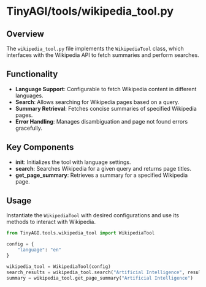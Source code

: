 
# TinyAGI/tools/wikipedia_tool.py

## Overview

The `wikipedia_tool.py` file implements the `WikipediaTool` class, which interfaces with the Wikipedia API to fetch summaries and perform searches.

## Functionality

- **Language Support**: Configurable to fetch Wikipedia content in different languages.
- **Search**: Allows searching for Wikipedia pages based on a query.
- **Summary Retrieval**: Fetches concise summaries of specified Wikipedia pages.
- **Error Handling**: Manages disambiguation and page not found errors gracefully.

## Key Components

- **__init__**: Initializes the tool with language settings.
- **search**: Searches Wikipedia for a given query and returns page titles.
- **get_page_summary**: Retrieves a summary for a specified Wikipedia page.

## Usage

Instantiate the `WikipediaTool` with desired configurations and use its methods to interact with Wikipedia.

```python
from TinyAGI.tools.wikipedia_tool import WikipediaTool

config = {
    "language": "en"
}

wikipedia_tool = WikipediaTool(config)
search_results = wikipedia_tool.search("Artificial Intelligence", results=5)
summary = wikipedia_tool.get_page_summary("Artificial Intelligence")
```
